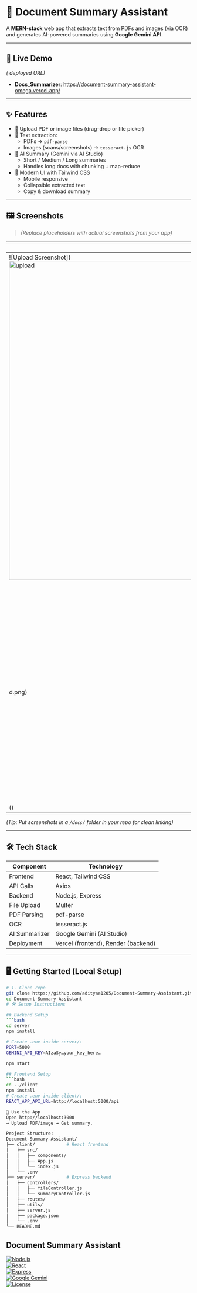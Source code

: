 # 📄 Document Summary Assistant  

A **MERN-stack** web app that extracts text from PDFs and images (via OCR) and generates AI-powered summaries using **Google Gemini API**.  

---

## 🚀 Live Demo
*( deployed  URL)*  
- **Docs_Summarizer**: https://document-summary-assistant-omega.vercel.app/

---

## ✨ Features

- 📂 Upload PDF or image files (drag-drop or file picker)  
- 📝 Text extraction:
  - PDFs → `pdf-parse`  
  - Images (scans/screenshots) → `tesseract.js` OCR  
- 🤖 AI Summary (Gemini via AI Studio)  
  - Short / Medium / Long summaries  
  - Handles long docs with chunking + map-reduce  
- 🎨 Modern UI with Tailwind CSS  
  - Mobile responsive  
  - Collapsible extracted text  
  - Copy & download summary  

---

## 🖼 Screenshots

> *(Replace placeholders with actual screenshots from your app)*

| Upload Document | View Summary |
|-----------------|--------------|
| ![Upload Screenshot](<img width="1919" height="867" alt="upload" src="https://github.com/user-attachments/assets/3cc9cc23-0340-4eb5-8e77-faeda14d5967" />
d.png) | ![Summary Screenshot]<img width="840" height="577" alt="summary" src="https://github.com/user-attachments/assets/906a4e9f-0fd6-4c36-a665-3766539e1aa2" />
() |

*(Tip: Put screenshots in a `/docs/` folder in your repo for clean linking)*  

---

## 🛠 Tech Stack

| Component     | Technology                  |
|---------------|-----------------------------|
| Frontend      | React, Tailwind CSS         |
| API Calls     | Axios                       |
| Backend       | Node.js, Express            |
| File Upload   | Multer                      |
| PDF Parsing   | pdf-parse                   |
| OCR           | tesseract.js                |
| AI Summarizer | Google Gemini (AI Studio)   |
| Deployment    | Vercel (frontend), Render (backend) |

---

## 🖥 Getting Started (Local Setup)

```bash
# 1. Clone repo
git clone https://github.com/adityaa1205/Document-Summary-Assistant.git
cd Document-Summary-Assistant
# 🛠 Setup Instructions

## Backend Setup
```bash
cd server
npm install

# Create .env inside server/:
PORT=5000
GEMINI_API_KEY=AIzaSy…your_key_here…

npm start

## Frontend Setup
```bash
cd ../client
npm install
# Create .env inside client/:
REACT_APP_API_URL=http://localhost:5000/api

🚀 Use the App
Open http://localhost:3000
→ Upload PDF/image → Get summary.

Project Structure:
Document-Summary-Assistant/
├── client/            # React frontend
│   ├── src/
│   │   ├── components/
│   │   ├── App.js
│   │   └── index.js
│   └── .env
├── server/            # Express backend
│   ├── controllers/
│   │   ├── fileController.js
│   │   └── summaryController.js
│   ├── routes/
│   ├── utils/
│   ├── server.js
│   ├── package.json
│   └── .env
└── README.md

```

## Document Summary Assistant

[![Node.js](https://img.shields.io/badge/Node.js-22.x-green?logo=node.js)](https://nodejs.org/)  
[![React](https://img.shields.io/badge/React-19.x-blue?logo=react)](https://react.dev/)  
[![Express](https://img.shields.io/badge/Express-5.x-lightgrey?logo=express)](https://expressjs.com/)  
[![Google Gemini](https://img.shields.io/badge/Gemini-AI%20Summarizer-purple?logo=google)](https://ai.google.dev/)  
[![License](https://img.shields.io/badge/License-MIT-yellow)](#license)  


